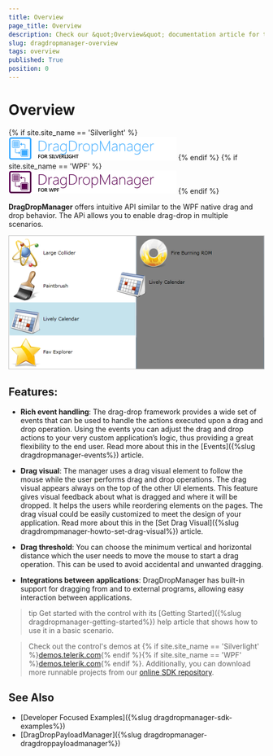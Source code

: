```yaml
---
title: Overview
page_title: Overview
description: Check our &quot;Overview&quot; documentation article for the DragDropManager WPF control.
slug: dragdropmanager-overview
tags: overview
published: True
position: 0
---
```


# Overview

{% if site.site_name == 'Silverlight' %}
![Drag Drop Manger SL](images/DragDropManger_SL.png)
{% endif %}
{% if site.site_name == 'WPF' %}
![Drag Drop Manger WPF](images/DragDropManger_WPF.png)
{% endif %}

__DragDropManager__ offers intuitive API similar to the WPF native drag and drop behavior. The APi allows you to enable drag-drop in multiple scenarios.

![](images/DragDropManager_DragBetweenListBoxes.png)

## Features:

* __Rich event handling__: The drag-drop framework provides a wide set of events that can be used to handle the actions executed upon a drag and drop operation. Using the events you can adjust the drag and drop actions to your very custom application’s logic, thus providing a great flexibility to the end user. Read more about this in the [Events]({%slug dragdropmanager-events%}) article.

* __Drag visual__: The manager uses a drag visual element to follow the mouse while the user performs drag and drop operations. The drag visual appears always on the top of the other UI elements. This feature gives visual feedback about what is dragged and where it will be dropped. It helps the users while reordering elements on the pages. The drag visual could be easily customized to meet the design of your application. Read more about this in the [Set Drag Visual]({%slug dragdrompmanager-howto-set-drag-visual%}) article.

* __Drag threshold__: You can choose the minimum vertical and horizontal distance which the user needs to move the mouse to start a drag operation. This can be used to avoid accidental and unwanted dragging.

* __Integrations between applications__: DragDropManager has built-in support for dragging from and to external programs, allowing easy interaction between applications.

>tip Get started with the control with its [Getting Started]({%slug dragdropmanager-getting-started%}) help article that shows how to use it in a basic scenario.

> Check out the control's demos at {% if site.site_name == 'Silverlight' %}[demos.telerik.com](https://demos.telerik.com/silverlight/#DragAndDrop){% endif %}{% if site.site_name == 'WPF' %}[demos.telerik.com](https://demos.telerik.com/wpf/){% endif %}. Additionally, you can download more runnable projects from our [online SDK repository](https://github.com/telerik/xaml-sdk/tree/master/DragDrop).

## See Also
 * [Developer Focused Examples]({%slug dragdropmanager-sdk-examples%})
 * [DragDropPayloadManager]({%slug dragdropmanager-dragdroppayloadmanager%})
